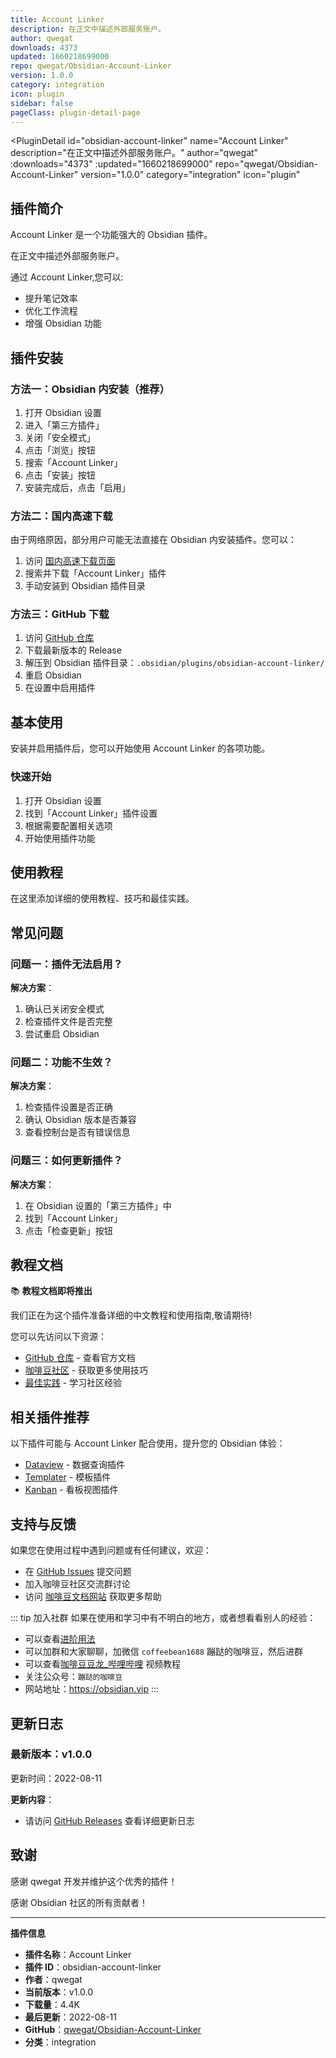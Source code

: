 ```yaml
---
title: Account Linker
description: 在正文中描述外部服务账户。
author: qwegat
downloads: 4373
updated: 1660218699000
repo: qwegat/Obsidian-Account-Linker
version: 1.0.0
category: integration
icon: plugin
sidebar: false
pageClass: plugin-detail-page
---
```


<PluginDetail
  id="obsidian-account-linker"
  name="Account Linker"
  description="在正文中描述外部服务账户。"
  author="qwegat"
  :downloads="4373"
  :updated="1660218699000"
  repo="qwegat/Obsidian-Account-Linker"
  version="1.0.0"
  category="integration"
  icon="plugin"
>

<!-- AUTO_GENERATED_START -->
## 插件简介

Account Linker 是一个功能强大的 Obsidian 插件。

在正文中描述外部服务账户。

通过 Account Linker,您可以:

- 提升笔记效率
- 优化工作流程
- 增强 Obsidian 功能

<!-- AUTO_GENERATED_END -->

<!-- AUTO_GENERATED_START -->
## 插件安装

### 方法一：Obsidian 内安装（推荐）

1. 打开 Obsidian 设置
2. 进入「第三方插件」
3. 关闭「安全模式」
4. 点击「浏览」按钮
5. 搜索「Account Linker」
6. 点击「安装」按钮
7. 安装完成后，点击「启用」

### 方法二：国内高速下载

由于网络原因，部分用户可能无法直接在 Obsidian 内安装插件。您可以：

1. 访问 [国内高速下载页面](/zh/documentation/obsidian-plugins-download.html)
2. 搜索并下载「Account Linker」插件
3. 手动安装到 Obsidian 插件目录

### 方法三：GitHub 下载

1. 访问 [GitHub 仓库](https://github.com/qwegat/Obsidian-Account-Linker)
2. 下载最新版本的 Release
3. 解压到 Obsidian 插件目录：`.obsidian/plugins/obsidian-account-linker/`
4. 重启 Obsidian
5. 在设置中启用插件

## 基本使用

安装并启用插件后，您可以开始使用 Account Linker 的各项功能。

### 快速开始

1. 打开 Obsidian 设置
2. 找到「Account Linker」插件设置
3. 根据需要配置相关选项
4. 开始使用插件功能

<!-- AUTO_GENERATED_END -->

<!-- CUSTOM_CONTENT_START:tutorial -->
## 使用教程

在这里添加详细的使用教程、技巧和最佳实践。

<!-- CUSTOM_CONTENT_END:tutorial -->

<!-- SHARED_CONTENT_START -->
## 常见问题

### 问题一：插件无法启用？

**解决方案**：
1. 确认已关闭安全模式
2. 检查插件文件是否完整
3. 尝试重启 Obsidian

### 问题二：功能不生效？

**解决方案**：
1. 检查插件设置是否正确
2. 确认 Obsidian 版本是否兼容
3. 查看控制台是否有错误信息

### 问题三：如何更新插件？

**解决方案**：
1. 在 Obsidian 设置的「第三方插件」中
2. 找到「Account Linker」
3. 点击「检查更新」按钮

## 教程文档

📚 **教程文档即将推出**

我们正在为这个插件准备详细的中文教程和使用指南,敬请期待!

您可以先访问以下资源：
- [GitHub 仓库](https://github.com/qwegat/Obsidian-Account-Linker) - 查看官方文档
- [咖啡豆社区](/zh/bases/) - 获取更多使用技巧
- [最佳实践](/zh/best-practices/) - 学习社区经验

## 相关插件推荐

以下插件可能与 Account Linker 配合使用，提升您的 Obsidian 体验：

- [Dataview](/zh/plugins/dataview.html) - 数据查询插件
- [Templater](/zh/plugins/templater-obsidian.html) - 模板插件
- [Kanban](/zh/plugins/obsidian-kanban.html) - 看板视图插件

## 支持与反馈

如果您在使用过程中遇到问题或有任何建议，欢迎：

- 在 [GitHub Issues](https://github.com/qwegat/Obsidian-Account-Linker/issues) 提交问题
- 加入咖啡豆社区交流群讨论
- 访问 [咖啡豆文档网站](https://obsidian.vip) 获取更多帮助

::: tip 加入社群
如果在使用和学习中有不明白的地方，或者想看看别人的经验：
- 可以查看[进阶用法](/zh/advanced)
- 可以加群和大家聊聊，加微信 `coffeebean1688` 蹦跶的咖啡豆，然后进群
- 可以查看[咖啡豆豆龙_哔哩哔哩](https://space.bilibili.com/618777356) 视频教程
- 关注公众号：`蹦跶的咖啡豆`
- 网站地址：https://obsidian.vip
:::
<!-- SHARED_CONTENT_END -->

<!-- AUTO_GENERATED_START -->
## 更新日志

### 最新版本：v1.0.0

更新时间：2022-08-11

**更新内容**：
- 请访问 [GitHub Releases](https://github.com/qwegat/Obsidian-Account-Linker/releases) 查看详细更新日志

## 致谢

感谢 qwegat 开发并维护这个优秀的插件！

感谢 Obsidian 社区的所有贡献者！

---

**插件信息**
- **插件名称**：Account Linker
- **插件 ID**：obsidian-account-linker
- **作者**：qwegat
- **当前版本**：v1.0.0
- **下载量**：4.4K
- **最后更新**：2022-08-11
- **GitHub**：[qwegat/Obsidian-Account-Linker](https://github.com/qwegat/Obsidian-Account-Linker)
- **分类**：integration
<!-- AUTO_GENERATED_END -->

</PluginDetail>

